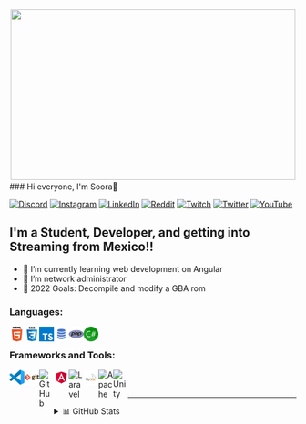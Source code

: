 <center>
<img src="https://cdn.discordapp.com/attachments/1045120963601248286/1078485462332743781/AnchoredGiantAmericanmarten-size_restricted.gif" width="500" height="300" />
</center>
### Hi everyone, I'm Soora👋 

<!-- [<img align="left" alt="SooraMaru | YouTube" width="22px" src="https://cdn.icon-icons.com/icons2/1211/PNG/512/1491579609-yumminkysocialmedia08_83079.png" />][youtube]
[<img align="left" alt="SooraMaru | Twitter" width="22px" src="https://cdn.icon-icons.com/icons2/317/PNG/512/social-twitter-icon_34350.png" />][twitter]
[<img align="left" alt="SooraMaru | LinkedIn" width="22px" src="https://cdn.icon-icons.com/icons2/99/PNG/512/linkedin_socialnetwork_17441.png" />][linkedin]
[<img align="left" alt="SooraMaru | Instagram" width="22px" src="https://cdn.icon-icons.com/icons2/1753/PNG/512/iconfinder-social-media-applications-3instagram-4102579_113804.png" />][instagram]
[<img align="left" alt="SooraMaru | Instagram" width="22px" src="https://cdn.icon-icons.com/icons2/2108/PNG/512/discord_icon_130958.png" />][discord]
[<img align="left" alt="SooraMaru | Instagram" width="22px" src="https://cdn.icon-icons.com/icons2/2699/PNG/512/twitch_tile_logo_icon_170382.png" />][twitch] -->
[![Discord](https://img.shields.io/badge/Discord-%237289DA.svg?logo=discord&logoColor=white)](htttps://discord.gg/https://discord.gg/8PQkKxfScv) [![Instagram](https://img.shields.io/badge/Instagram-%23E4405F.svg?logo=Instagram&logoColor=white)](https://instagram.com/-) [![LinkedIn](https://img.shields.io/badge/LinkedIn-%230077B5.svg?logo=linkedin&logoColor=white)](https://linkedin.com/in/kreysh) [![Reddit](https://img.shields.io/badge/Reddit-%23FF4500.svg?logo=Reddit&logoColor=white)](https://reddit.com/user/SooraMaru) [![Twitch](https://img.shields.io/badge/Twitch-%239146FF.svg?logo=Twitch&logoColor=white)](https://twitch.tv/SooraMaru) [![Twitter](https://img.shields.io/badge/Twitter-%231DA1F2.svg?logo=Twitter&logoColor=white)](https://twitter.com/@SooraMaru) [![YouTube](https://img.shields.io/badge/YouTube-%23FF0000.svg?logo=YouTube&logoColor=white)](https://youtube.com/c/-) 

## I'm a Student, Developer, and getting into Streaming from Mexico!!

- 🧠 I’m currently learning web development on Angular
- 👊 I’m network administrator
- 👾 2022 Goals: Decompile and modify a GBA rom



### Languages:

[<img align="left" alt="HTML5" width="26px" src="https://raw.githubusercontent.com/github/explore/80688e429a7d4ef2fca1e82350fe8e3517d3494d/topics/html/html.png" />][html5]
[<img align="left" alt="CSS3" width="26px" src="https://raw.githubusercontent.com/github/explore/80688e429a7d4ef2fca1e82350fe8e3517d3494d/topics/css/css.png" />][css3]
[<img align="left" alt="Typescript" width="26px" src="https://raw.githubusercontent.com/github/explore/80688e429a7d4ef2fca1e82350fe8e3517d3494d/topics/typescript/typescript.png" />][typescript]
[<img align="left" alt="SQL" width="26px" src="https://raw.githubusercontent.com/github/explore/80688e429a7d4ef2fca1e82350fe8e3517d3494d/topics/sql/sql.png" />][sql]
[<img align="left" alt="PHP" width="26px" src="https://raw.githubusercontent.com/github/explore/80688e429a7d4ef2fca1e82350fe8e3517d3494d/topics/php/php.png" />][php]
[<img align="left" alt="C Sharp" width="26px" src="https://raw.githubusercontent.com/github/explore/80688e429a7d4ef2fca1e82350fe8e3517d3494d/topics/csharp/csharp.png" />][csharp]

<br />

### Frameworks and Tools:
[<img align="left" alt="Visual Studio Code" width="26px" src="https://raw.githubusercontent.com/github/explore/80688e429a7d4ef2fca1e82350fe8e3517d3494d/topics/visual-studio-code/visual-studio-code.png" />][vscode]
[<img align="left" alt="Git" width="26px" src="https://raw.githubusercontent.com/github/explore/80688e429a7d4ef2fca1e82350fe8e3517d3494d/topics/git/git.png" />][git]
[<img align="left" alt="GitHub" width="26px" src="https://cdn.icon-icons.com/icons2/2351/PNG/512/logo_github_icon_143196.png" />][github]
[<img align="left" alt="Angular" width="26px" src="https://raw.githubusercontent.com/github/explore/80688e429a7d4ef2fca1e82350fe8e3517d3494d/topics/angular/angular.png" />][angular]
[<img align="left" alt="Laravel" width="26px" src="https://cdn3.iconfinder.com/data/icons/logos-and-brands-adobe/512/194_Laravel-512.png" />][laravel]
[<img align="left" alt="MySQL" width="26px" src="https://raw.githubusercontent.com/github/explore/80688e429a7d4ef2fca1e82350fe8e3517d3494d/topics/mysql/mysql.png" />][mysql]
[<img align="left" alt="Apache" width="26px" src="https://upload.wikimedia.org/wikipedia/commons/7/7e/Apache_Feather_Logo.svg" />][apache]
[<img align="left" alt="Unity" width="26px" src="https://cdn.icon-icons.com/icons2/615/PNG/256/Unity_icon-icons.com_56592.png" />][unity]

<br />
<br />

---


  <!-- <summary>:zap: GitHub Stats</summary> -->

  <!-- <img align="left" alt="SooraMaru's GitHub Stats" src="https://github-readme-stats-SooraMaru.vercel.app/api?username=SooraMaru&show_icons=true&hide_border=true" /> -->

<details>
  <summary>📊 GitHub Stats</summary>
  <img align="left" width="100%" alt="SooraMaru's GitHub Stats" src="https://github-readme-stats.vercel.app/api?username=SooraMaru&theme=dark&hide_border=false&include_all_commits=false&count_private=false"/>
  <img align="left" width="100%" alt="SooraMaru's GitHub Contribution" src="https://github-readme-streak-stats.herokuapp.com/?user=SooraMaru&theme=dark&hide_border=false"/>
  <img align="left" width="100%" alt="SooraMaru's GitHub Used Languages" src="https://github-readme-stats.vercel.app/api/top-langs/?username=SooraMaru&theme=dark&hide_border=false&include_all_commits=false&count_private=false&layout=compact"/>
</details>

<!-- Contact Consts -->
[SooraMaru]: https://twitter.com/SooraMaru
[twitter]: https://twitter.com/SooraMaru
[youtube]: https://www.youtube.com/@SooraMaru
[twitch]: https://www.twitch.tv/SooraMaru
[discord]: https://discord.gg/nXjhPXqCvW

<!-- Languages Consts -->
[html5]: https://html.spec.whatwg.org/multipage
[css3]: https://css3.com
[typescript]: https://www.typescriptlang.org
[sql]: https://www.w3schools.com/sql/
[php]: https://www.apachefriends.org/index.html
[csharp]: https://docs.microsoft.com/en-us/dotnet/csharp/

<!-- Frameworks and Tools Consts -->
[vscode]: https://code.visualstudio.com
[git]: https://git-scm.com
[github]: https://github.com
[angular]: https://angular.io
[laravel]: https://laravel.com
[mysql]: https://www.mysql.com
[apache]: https://www.apachefriends.org/index.html
[unity]: https://unity.com
